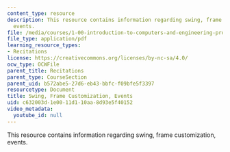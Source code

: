 ```yaml
---
content_type: resource
description: This resource contains information regarding swing, frame customization,
  events.
file: /media/courses/1-00-introduction-to-computers-and-engineering-problem-solving-spring-2012/c632003d1e0011d110aa8d93e5f40152_MIT1_00S12_REC_7.pdf
file_type: application/pdf
learning_resource_types:
- Recitations
license: https://creativecommons.org/licenses/by-nc-sa/4.0/
ocw_type: OCWFile
parent_title: Recitations
parent_type: CourseSection
parent_uid: b572abe5-27d6-eb43-bbfc-f09bfe5f3397
resourcetype: Document
title: Swing, Frame Customization, Events
uid: c632003d-1e00-11d1-10aa-8d93e5f40152
video_metadata:
  youtube_id: null
---
```

This resource contains information regarding swing, frame customization, events.